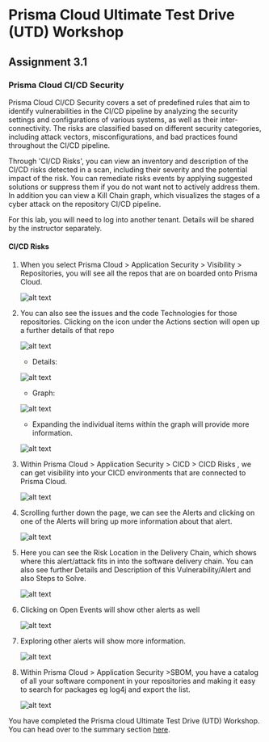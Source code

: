 # Prisma Cloud Ultimate Test Drive (UTD) Workshop
## Assignment 3.1
### Prisma Cloud CI/CD Security
Prisma Cloud CI/CD Security covers a set of predefined rules that aim to identify vulnerabilities in the CI/CD pipeline by analyzing the security settings and configurations of various systems, as well as their inter-connectivity. The risks are classified based on different security categories, including attack vectors, misconfigurations, and bad practices found throughout the CI/CD pipeline.

Through 'CI/CD Risks', you can view an inventory and description of the CI/CD risks detected in a scan, including their severity and the potential impact of the risk. You can remediate risks events by applying suggested solutions or suppress them if you do not want not to actively address them. In addition you can view a Kill Chain graph, which visualizes the stages of a cyber attack on the repository CI/CD pipeline.

For this lab, you will need to log into another tenant. Details will be shared by the instructor separately.

#### CI/CD Risks
1. When you select Prisma Cloud > Application Security > Visibility > Repositories, you will see all the repos that are on boarded onto Prisma Cloud.

    ![alt text](/resources/App_Repo.png)

2. You can also see the issues and the code Technologies for those repositories. Clicking on the icon under the Actions section will open up a further details of that repo

    ![alt text](/resources/App_Repo_Tech.png)
    * Details: 
    
    ![alt text](/resources/App_Repo_Tech_Details.png)
    
    * Graph:
    
    ![alt text](/resources/App_Repo_Tech_Graph.png)
    
    * Expanding the individual items within the graph will provide more information.
    
    ![alt text](/resources/App_Repo_Tech_Graph_Expand.png)

3. Within Prisma Cloud > Application Security > CICD > CICD Risks , we can get visibility into your CICD environments that are connected to Prisma Cloud.

    ![alt text](/resources/App_CICD_1.png)

4. Scrolling further down the page, we can see the Alerts and clicking on one of the Alerts will bring up more information about that alert.

    ![alt text](/resources/App_CICD_2.png)

5. Here you can see the Risk Location in the Delivery Chain, which shows where this alert/attack fits in into the software delivery chain. You can also see further Details and Description of this Vulnerability/Alert and also Steps to Solve.

    ![alt text](/resources/App_CICD__Overview.png)

6. Clicking on Open Events will show other alerts as well

    ![alt text](/resources/App_CICD__OpenEvents.png)

7. Exploring other alerts will show more information.

    ![alt text](/resources/App_CICD_Other.png)

8.  Within Prisma Cloud > Application Security >SBOM, you have a catalog of all your software component in your repositories and making it easy to search for packages eg log4j and export the list. 

    ![alt text](/resources/App_SBOM_Generate.png)

You have completed the Prisma cloud Ultimate Test Drive (UTD) Workshop. You can head over to the summary section [here](/07-Summary.md).
